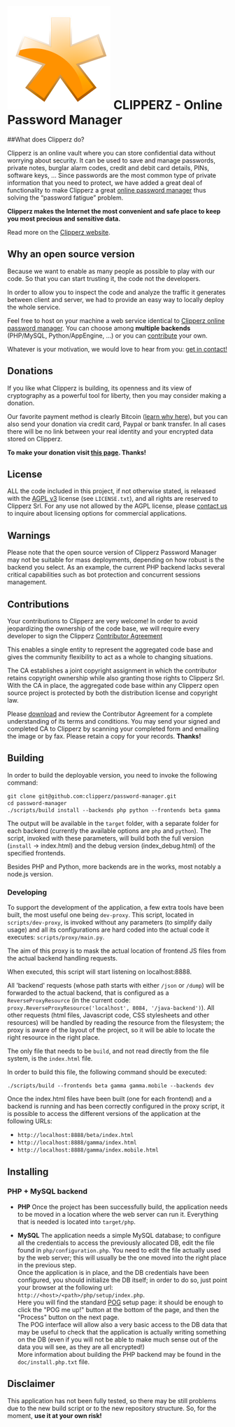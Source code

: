 # ![Clipperz icon][icon] CLIPPERZ - Online Password Manager

[icon]: ./Icon.png

##What does Clipperz do?

Clipperz is an online vault where you can store confidential data without worrying about security. It can be used to save and manage passwords, private notes, burglar alarm codes, credit and debit card details, PINs, software keys, …
Since passwords are the most common type of private information that you need to protect, we have added a great deal of functionality to make Clipperz a great [online password manager][home] thus solving the “password fatigue” problem.

**Clipperz makes the Internet the most convenient and safe place to keep you most precious and sensitive data.**

Read more on the [Clipperz website][home].

[home]: http://www.clipperz.com

## Why an open source version

Because we want to enable as many people as possible to play with our code. So that you can start trusting it, the code not the developers.

In order to allow you to inspect the code and analyze the traffic it generates between client and server, we had to provide an easy way to locally deploy the whole service.

Feel free to host on your machine a web service identical to [Clipperz online password manager][home]. You can choose among **multiple backends** (PHP/MySQL, Python/AppEngine, …) or you can [contribute][CA] your own. 

Whatever is your motivation, we would love to hear from you: [get in contact!][contact]

[CA]: http://www.clipperz.com/open_source/contributor_agreement
[contact]: http://www.clipperz.com/about/contacts


## Donations
If you like what Clipperz is building, its openness and its view of cryptography as a powerful tool for liberty, then you may consider making a donation. 

Our favorite payment method is clearly Bitcoin ([learn why here][why]), but you can also send your donation via credit card, Paypal or bank transfer. In all cases there will be no link between your real identity and your encrypted data stored on Clipperz.

**To make your donation visit [this page][donations]. Thanks!**

[why]: http://www.clipperz.com/pricing/why_bitcoin
[donations]: http://www.clipperz.com/donations


## License
ALL the code included in this project, if not otherwise stated, is released with the [AGPL v3][agpl] license  (see `LICENSE.txt`), and all rights are reserved to Clipperz Srl. For any use not allowed by the AGPL license, please [contact us][contact] to inquire about licensing options for commercial applications.

[agpl]: http://www.gnu.org/licenses/agpl.html


## Warnings
Please note that the open source version of Clipperz Password Manager may not be suitable for mass deployments, depending on how robust is the backend you select. As an example, the current PHP backend lacks several critical capabilities such as bot protection and concurrent sessions management.

## Contributions
Your contributions to Clipperz are very welcome! In order to avoid jeopardizing the ownership of the code base, we will require every developer to sign the Clipperz [Contributor Agreement][CA]

This enables a single entity to represent the aggregated code base and gives the community flexibility to act as a whole to changing situations.

The CA establishes a joint copyright assignment in which the contributor retains copyright ownership while also granting those rights to Clipperz Srl. With the CA in place, the aggregated code base within any Clipperz open source project is protected by both the distribution license and copyright law.

Please [download][CA] and review the Contributor Agreement for a complete understanding of its terms and conditions. You may send your signed and completed CA to Clipperz by scanning your completed form and emailing the image or by fax. Please retain a copy for your records. **Thanks!**


## Building
In order to build the deployable version, you need to invoke the following command:

    git clone git@github.com:clipperz/password-manager.git
    cd password-manager
    ./scripts/build install --backends php python --frontends beta gamma
	
The output will be available in the `target` folder, with a separate folder for each backend (currently the available options are `php` and `python`).
The script, invoked with these parameters, will build both the full version (`install` -> index.html) and the debug version (index_debug.html) of the specified frontends.

Besides PHP and Python, more backends are in the works, most notably a node.js version.


### Developing
To support the development of the application, a few extra tools have been built, the most useful one being `dev-proxy`.
This script, located in `scripts/dev-proxy`, is invoked without any parameters (to simplify daily usage) and all its configurations are hard coded into the actual code it executes: `scripts/proxy/main.py`.

The aim of this proxy is to mask the actual location of frontend JS files from the actual backend handling requests.

When executed, this script will start listening on localhost:8888.

All 'backend' requests (whose path starts with either `/json` or `/dump`) will be forwarded to the actual backend, that is configured as a `ReverseProxyResource` (in the current code: `proxy.ReverseProxyResource('localhost', 8084, '/java-backend')`).
All other requests (html files, Javascript code, CSS stylesheets and other resources) will be handled by reading the resource from the filesystem; the proxy is aware of the layout of the project, so it will be able to locate the right resource in the right place.

The only file that needs to be `build`, and not read directly from the file system, is the `index.html` file.

In order to build this file, the following command should be executed:

	./scripts/build --frontends beta gamma gamma.mobile --backends dev


Once the index.html files have been built (one for each frontend) and a backend is running and has been correctly configured in the proxy script, it is possible to access the different versions of the application at the following URLs:

- `http://localhost:8888/beta/index.html`
- `http://localhost:8888/gamma/index.html`
- `http://localhost:8888/gamma/index.mobile.html`


## Installing

### PHP + MySQL backend

* **PHP**
  Once the project has been successfully build, the application needs to be moved in a location where the web server can run it. Everything that is needed is located into `target/php`.

* **MySQL**
  The application needs a simple MySQL database; to configure all the credentials to access the previously allocated DB, edit the file found in `php/configuration.php`. You need to edit the file actually used by the web server; this will usually be the one moved into the right place in the previous step.  
  Once the application is in place, and the DB credentials have been configured, you should initialize the DB itself; in order to do so, just point your browser at the following url: `http://<host>/<path>/php/setup/index.php`.  
  Here you will find the standard [POG][pog] setup page: it should be enough to click the "POG me up!" button at the bottom of the page, and then the "Process" button on the next page.  
  The POG interface will allow also a very basic access to the DB data that may be useful to check that the application is actually writing something on the DB (even if you will not be able to make much sense out of the data you will see, as they are all encrypted!)  
  More information about building the PHP backend may be found in the `doc/install.php.txt` file.


## Disclaimer

This application has not been fully tested, so there may be still problems due to the new build script or to the new repository structure. So, for the moment, **use it at your own risk!**


[pog]: http://www.phpobjectgenerator.com/